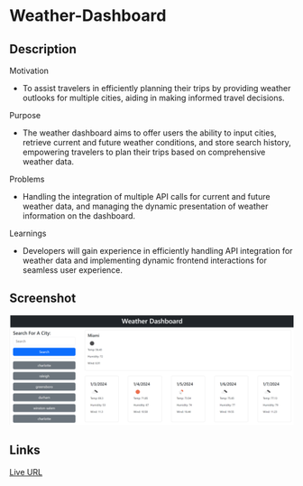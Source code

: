 # Weather-Dashboard

## Description

Motivation
- To assist travelers in efficiently planning their trips by providing weather outlooks for multiple cities, aiding in making informed travel decisions.

Purpose
- The weather dashboard aims to offer users the ability to input cities, retrieve current and future weather conditions, and store search history, empowering travelers to plan their trips based on comprehensive weather data.

Problems
- Handling the integration of multiple API calls for current and future weather data, and managing the dynamic presentation of weather information on the dashboard.

Learnings
- Developers will gain experience in efficiently handling API integration for weather data and implementing dynamic frontend interactions for seamless user experience.

## Screenshot
![Screenshot of Weather Dashboard](./images/sky-weather-dash.png)


## Links
[Live URL](https://xtianhope.github.io/sky-weather-dashboard/)